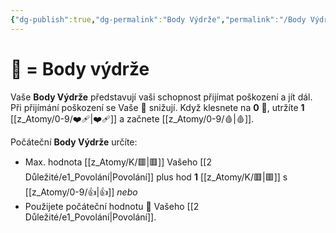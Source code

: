 ```yaml
---
{"dg-publish":true,"dg-permalink":"Body Výdrže","permalink":"/Body Výdrže/"}
---
```


# 💖 = Body výdrže

Vaše **Body Výdrže** představují vaši schopnost přijímat poškození a jít dál. Při přijímání poškození se Vaše 💖 snižují. Když klesnete na **0** 💖, utržíte **1** [[z_Atomy/0-9/❤️‍🩹\|❤️‍🩹]] a začnete [[z_Atomy/0-9/🩸\|🩸]].

Počáteční **Body Výdrže** určíte:
- Max. hodnota [[z_Atomy/K/🟥\|🟥]] Vašeho [[2 Důležité/e1_Povolání\|Povolání]] plus hod **1** [[z_Atomy/K/🟥\|🟥]] s [[z_Atomy/0-9/👍\|👍]] 
*nebo*
- Použijete počáteční hodnotu 💖 Vašeho [[2 Důležité/e1_Povolání\|Povolání]].